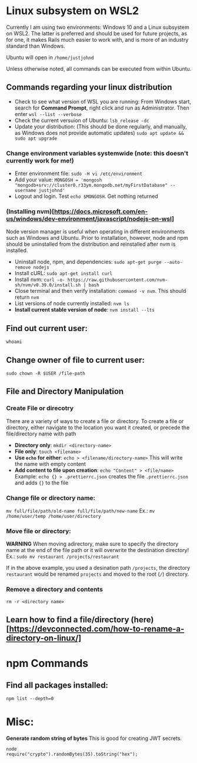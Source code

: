 # Linux subsystem on WSL2
Currently I am using two environments: Windows 10 and a Linux subsystem on WSL2. The latter is preferred and should be used for future projects, as for one, it makes Rails much easier to work with, and is more of an industry standard than Windows.

Ubuntu will open in `/home/justjohnd`

Unless otherwise noted, all commands can be executed from within Ubuntu.

## Commands regarding your linux distribution
- Check to see what version of WSL you are running: From Windows start, search for **Command Prompt**, right click and run as Administrator. Then enter `wsl --list --verbose`
- Check the current versuion of Ubuntu: `lsb_release -dc`
- Update your distribution: (This should be done regularly, and manually, as Windows does not provide automatic updates) `sudo apt update && sudo apt upgrade`

### Change environment variables systemwide (note: this doesn't currently work for me!)
- Enter environment file: `sudo -H vi /etc/environment`
- Add your value: `MONGOSH = 'mongosh "mongodb+srv://cluster0.r33ym.mongodb.net/myFirstDatabase" --username justjohnd'`
- Logout and login. Test `echo $MONGOSH`. Get nothing returned


### (Installing nvm)[https://docs.microsoft.com/en-us/windows/dev-environment/javascript/nodejs-on-wsl]
Node version manager is useful when operating in different environments such as Windows and Ubuntu. Prior to installation, however, node and npm should be uninstalled from the distribution and reinstalled after nvm is installed.
- Uninstall node, npm, and dependencies: `sudo apt-get purge --auto-remove nodejs`
- Install cURL: `sudo apt-get install curl`
- Install nvm: `curl -o- https://raw.githubusercontent.com/nvm-sh/nvm/v0.39.0/install.sh | bash`
- Close terminal and then verify installation: `command -v nvm`. This should return `nvm`
- List versions of node currently installed: `nvm ls`
- **Install current stable version of node**: `nvm install --lts`

## Find out current user:
`whoami`

## Change owner of file to current user:
`sudo chown -R $USER /file-path`

## File and Directory Manipulation
### Create File or direcotry
There are a variety of ways to create a file or directory. To create a file or directory, either navigate to the location you want it created, or precede the file/directory name with path
- **Directory only**:  `mkdir <directory-name>`
- **File only**: `touch <filename>`
- **Use `echo` for either**: `echo > <filename/directory-name>` This will write the name with empty content
- **Add content to file upon creation**: `echo "Content" > <file/name>`
    Example: `echo {} > .prettierrc.json` creates the file `.prettierrc.json` and adds `{}` to the file

### Change file or directory name:
`mv full/file/path/old-name full/file/path/new-name`
Ex.: `mv /home/user/temp /home/user/directory`

### Move file or directory:
**WARNING** When moving adirectory, make sure to specify the directory name at the end of the file path or it will overwrite the destination directory!
Ex.: `sudo mv restaurant /projects/restaurant`

If in the above example, you used a desination path `/projects`, the directory `restaurant` would be renamed `projects` and moved to the root (`/`) directory.

### Remove a directory and contents
`rm -r <directory name>`

## Learn how to find a file/directory (here)[https://devconnected.com/how-to-rename-a-directory-on-linux/]

# npm Commands
## Find all packages installed:
`npm list --depth=0`

# Misc:
**Generate random string of bytes**
This is good for creating JWT secrets.
```
node
require("crypto").randomBytes(35).toString("hex");
```




